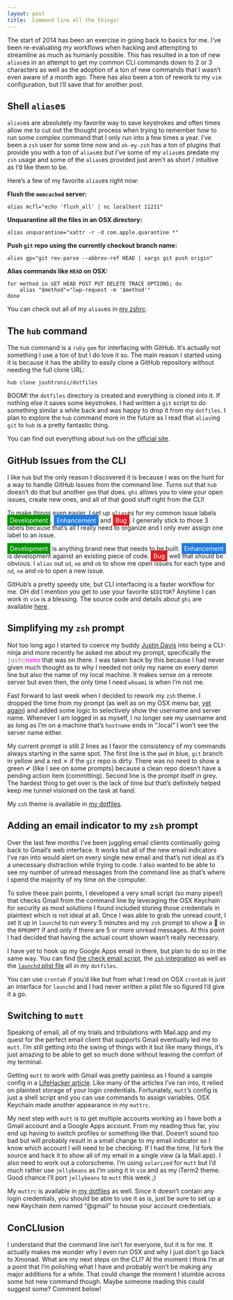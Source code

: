 ```yaml
---
layout: post
title:  Command line all the things!
---
```


The start of 2014 has been an exercise in going back to basics for me. I’ve been re-evaluating my workflows when hacking and attempting to streamline as much as humanly possible. This has resulted in a ton of new `alias`es in an attempt to get my common CLI commands down to 2 or 3 characters as well as the adoption of a ton of new commands that I wasn’t even aware of a month ago. There has also been a ton of rework to my `vim` configuration, but I’ll save that for another post.

## Shell `alias`es

`alias`es are absolutely my favorite way to save keystrokes and often times allow me to cut out the thought process when trying to remember how to run some complex command that I only run into a few times a year. I’ve been a `zsh` user for some time now and `oh-my-zsh` has a ton of plugins that provide you with a ton of `alias`es but I’ve some of my `alias`es predate my `zsh` usage and some of the `alias`es provided just aren’t as short / intuitive as I’d like them to be.

Here’s a few of my favorite `alias`es right now:

**Flush the `memcached` server:**

	alias mcfl="echo 'flush_all' | nc localhost 11211"

**Unquarantine all the files in an OSX directory:**

	alias unquarantine="xattr -r -d com.apple.quarantine *"

**Push `git` repo using the currently checkout branch name:**

	alias gp="git rev-parse --abbrev-ref HEAD | xargs git push origin"

**Alias commands like `HEAD` on OSX:**

	for method in GET HEAD POST PUT DELETE TRACE OPTIONS; do
		alias "$method"="lwp-request -m '$method'"
	done

You can check out all of my `alias`es in [my zshrc](https://github.com/joshtronic/dotfiles/blob/master/zsh/zshrc#L19-L149).

## The `hub` command

The `hub` command is a `ruby` `gem` for interfacing with GitHub. It’s actually not something I use a ton of but I do love it so. The main reason I started using it is because it has the ability to easily clone a GitHub repository without needing the full clone URL:

	hub clone joshtronic/dotfiles

BOOM! the `dotfiles` directory is created and everything is cloned into it. If nothing else it saves some keystrokes. I had written a `git` script to do something similar a while back and was happy to drop it from my `dotfiles`. I plan to explore the `hub` command more in the future as I read that `alias`ing `git` to `hub` is a pretty fantastic thing.

You can find out everything about `hub` on the [official site](http://hub.github.com).

## GitHub Issues from the CLI

I like `hub` but the only reason I discovered it is because I was on the hunt for a way to handle GitHub Issues from the command line. Turns out that `hub` doesn’t do that but another `gem` that does. `ghi` allows you to view your open issues, create new ones, and all of that good stuff right from the CLI!

To make things even easier, I set up `alias`es for my common issue labels <span style="background:#009800;color:#fff;padding:4px 6px">Development</span>, <span style="background:#207de5;color:#fff;padding:4px 6px">Enhancement</span> and <span style="background:#e11d21;color:#fff;padding:4px 6px">Bug</span>. I generally stick to those 3 labels because that’s all I really need to organize and I only ever assign one label to an issue.

<span style="background:#009800;color:#fff;padding:4px 6px">Development</span> is anything brand new that needs to be built. <span style="background:#207de5;color:#fff;padding:4px 6px">Enhancement</span> is development against an existing piece of code. <span style="background:#e11d21;color:#fff;padding:4px 6px">Bug</span> well that should be obvious. I `alias` out `od`, `oe` and `ob` to show me open issues for each type and `nd`, `ne` and `nb` to open a new issue.

GitHub’s a pretty speedy site, but CLI interfacing is a faster workflow for me. OH did I mention you get to use your favorite `$EDITOR`? Anytime I can work in `vim` is a blessing. The source code and details about `ghi` are available [here](https://github.com/stephencelis/ghi).

## Simplifying my `zsh` prompt

Not too long ago I started to coerce my buddy [Justin Davis](http://www.maderalabs.com) into being a CLI-ninja and more recently he asked me about my prompt, specifically the <span style="font-family:monospace"><span style="color:grey">josh</span><span style="color:darkgrey">@</span><span style="color:magenta">nemo</span></span> that was on there. I was taken back by this because I had never given much thought as to why I needed not only my name on every damn line but also the name of my local machine. It makes sense on a remote server but even then, the only time I need `whoami` is when I’m not me.

Fast forward to last week when I decided to rework my `zsh` theme. I dropped the time from my prompt (as well as on my OSX menu bar, [yet again](/2012/04/19/we-dont-need-no-clock/)) and added some logic to selectively show the username and server name. Whenever I am logged in as myself, I no longer see my username and as long as I’m on a machine that’s `hostname` ends in “.local” I won’t see the server name either.

My current prompt is still 2 lines as I favor the consistency of my commands always starting in the same spot. The first line is the `pwd` in blue, `git` branch in yellow and a red ✗ if the `git` repo is dirty. There was no need to show a green ✔ (like I see on some prompts) because a clean repo doesn’t have a pending action item (committing). Second line is the prompt itself in grey. The hardest thing to get over is the lack of time but that’s definitely helped keep me tunnel visioned on the task at hand.

My `zsh` theme is available in [my dotfiles](https://github.com/joshtronic/dotfiles/blob/master/zsh/zsh-theme).

## Adding an email indicator to my `zsh` prompt

Over the last few months I’ve been juggling email clients continually going back to Gmail’s web interface. It works but all of the new email indicators I’ve ran into would alert on every single new email and that’s not ideal as it’s a unecessary distraction while trying to code. I also wanted to be able to see my number of unread messages from the command line as that’s where I spend the majority of my time on the computer.

To solve these pain points, I developed a very small script (so many pipes!) that checks Gmail from the command line by leveraging the OSX Keychain for security as most solutions I found included storing those credentials in plaintext which is not ideal at all. Once I was able to grab the unread count, I set it up in `launchd` to run every 5 minutes and my `zsh` prompt to show a 📩  in the `RPROMPT` if and only if there are 5 or more unread messages. At this point I had decided that having the actual count shown wasn’t really necessary.

I have yet to hook up my Google Apps email in there, but plan to do so in the same way. You can find [the check email script](https://github.com/joshtronic/dotfiles/blob/master/scripts/check-email), the [`zsh` integration](https://github.com/joshtronic/dotfiles/blob/master/zsh/zsh-theme#L17-L30) as well as the [`launchd` plist file](https://github.com/joshtronic/dotfiles/blob/master/launchd/com.joshtronic.checkemail.plist) all in my `dotfiles`.

You can use `crontab` if you’d like but from what I read on OSX `crontab` is just an interface for `launchd` and I had never written a plist file so figured I’d give it a go.

## Switching to `mutt`

Speaking of email, all of my trials and tribulations with Mail.app and my quest for the perfect email client that supports Gmail eventually led me to `mutt`. I’m still getting into the swing of things with it but like many things, it’s just amazing to be able to get so much done without leaving the comfort of my terminal.

Getting `mutt` to work with Gmail was pretty painless as I found a sample config in a [LifeHacker article](http://lifehacker.com/5574557/how-to-use-the-fast-and-powerful-mutt-email-client-with-gmail). Like many of the articles I’ve ran into, it relied on plaintext storage of your login credentials. Fortunately, `mutt`’s config is just a shell script and you can use commands to assign variables. OSX Keychain made another appearance in my `muttrc`.

My next step with `mutt` is to get multiple accounts working as I have both a Gmail account and a Google Apps account. From my reading thus far, you end up having to switch profiles or something like that. Doesn’t sound too bad but will probably result in a small change to my email indicator so I know which account I will need to be checking. If I had the time, I’d fork the source and hack it to show all of my email in a single view (a la Mail.app). I also need to work out a colorscheme. I’m using `solarized` for `mutt` but I’d much rather use `jellybeans` as I’m using it in `vim` and as my iTerm2 theme. Good chance I’ll port `jellybeans` to `mutt` this week ;)

My `muttrc` is available in [my dotfiles](https://github.com/joshtronic/dotfiles/blob/master/mutt/muttrc) as well. Since it doesn’t contain any login credentials, you should be able to use it as is, just be sure to set up a new Keychain item named “@gmail” to house your account credentials.

## ConCLIusion

I understand that the command line isn’t for everyone, but it is for me. It actually makes me wonder why I even run OSX and why I just don’t go back to Xmonad. What are my next steps on the CLI? At the moment I think I’m at a point that I’m polishing what I have and probably won’t be making any major additions for a while. That could change the moment I stumble across some hot new command though. Maybe someone reading this could suggest some? Comment below!
